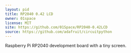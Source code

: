 ```yaml
---
layout: pid
title: RP2040 0.42 LCD
owner: 01space
license: MIT
site: https://github.com/01Space/RP2040-0.42LCD
source: https://github.com/adafruit/circuitpython
---
```

Raspberry Pi RP2040 development board with a tiny screen.
